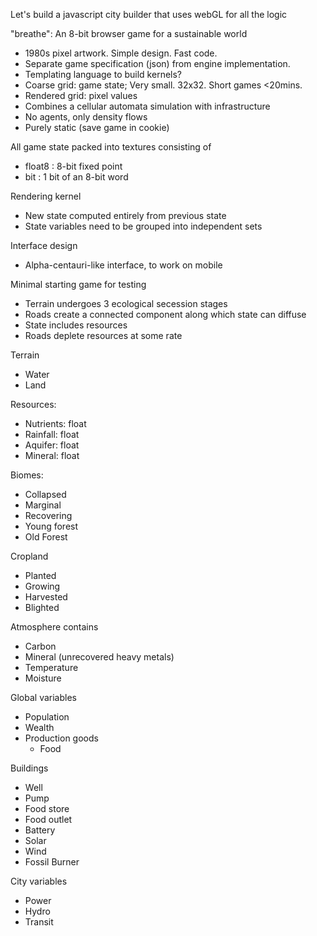 

Let's build a javascript city builder that uses webGL for all the logic

"breathe": An 8-bit browser game for a sustainable world

- 1980s pixel artwork. Simple design. Fast code. 
- Separate game specification (json) from engine implementation. 
- Templating language to build kernels? 
- Coarse grid: game state; Very small. 32x32. Short games <20mins. 
- Rendered grid: pixel values
- Combines a cellular automata simulation with infrastructure
- No agents, only density flows
- Purely static (save game in cookie)

All game state packed into textures consisting of
- float8 : 8-bit fixed point 
- bit    : 1 bit of an 8-bit word

Rendering kernel
- New state computed entirely from previous state
- State variables need to be grouped into independent sets

Interface design
- Alpha-centauri-like interface, to work on mobile

Minimal starting game for testing
- Terrain undergoes 3 ecological secession stages
- Roads create a connected component along which state can diffuse
- State includes resources
- Roads deplete resources at some rate




Terrain
- Water
- Land

Resources: 
- Nutrients: float
- Rainfall:  float
- Aquifer: float
- Mineral: float

Biomes: 
- Collapsed
- Marginal
- Recovering
- Young forest
- Old Forest

Cropland
- Planted
- Growing
- Harvested
- Blighted

Atmosphere contains
- Carbon
- Mineral (unrecovered heavy metals)
- Temperature
- Moisture

Global variables
- Population
- Wealth
- Production goods
  - Food

Buildings
- Well
- Pump
- Food store
- Food outlet
- Battery
- Solar
- Wind
- Fossil Burner

City variables
- Power
- Hydro
- Transit







